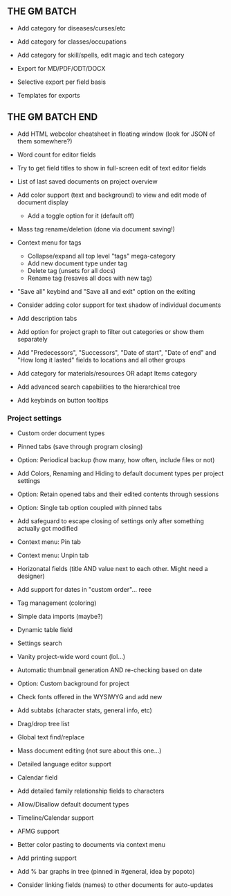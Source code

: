 ## THE GM BATCH

- Add category for diseases/curses/etc
- Add category for classes/occupations
- Add category for skill/spells, edit magic and tech category

- Export for MD/PDF/ODT/DOCX
- Selective export per field basis
- Templates for exports

## THE GM BATCH END  

- Add HTML webcolor cheatsheet in floating window (look for JSON of them somewhere?)
- Word count for editor fields
- Try to get field titles to show in full-screen edit of text editor fields
- List of last saved documents on project overview

- Add color support (text and background) to view and edit mode of document display
  - Add a toggle option for it (default off)

- Mass tag rename/deletion (done via document saving!)
- Context menu for tags
  - Collapse/expand all top level "tags" mega-category
  - Add new document type under tag
  - Delete tag (unsets for all docs)
  - Rename tag (resaves all docs with new tag)
- "Save all" keybind and "Save all and exit" option on the exiting

- Consider adding color support for text shadow of individual documents
- Add description tabs
- Add option for project graph to filter out categories or show them separately

- Add "Predecessors", "Successors", "Date of start", "Date of end" and "How long it lasted" fields to locations and all other groups

- Add category for materials/resources OR adapt Items category

- Add advanced search capabilities to the hierarchical tree
- Add keybinds on button tooltips

### Project settings

- Custom order document types
- Pinned tabs (save through program closing)
- Option: Periodical backup (how many, how often, include files or not)
- Add Colors, Renaming and Hiding to default document types per project settings
- Option: Retain opened tabs and their edited contents through sessions
- Option: Single tab option coupled with pinned tabs
- Add safeguard to escape closing of settings only after something actually got modified
- Context menu: Pin tab
- Context menu: Unpin tab

- Horizonatal fields (title AND value next to each other. Might need a designer)
- Add support for dates in "custom order"... reee
- Tag management (coloring)

- Simple data imports (maybe?)
- Dynamic table field
- Settings search

- Vanity project-wide word count (lol...)

- Automatic thumbnail generation AND re-checking based on date

- Option: Custom background for project
- Check fonts offered in the WYSIWYG and add new
- Add subtabs (character stats, general info, etc)
- Drag/drop tree list
- Global text find/replace
- Mass document editing (not sure about this one...)

- Detailed language editor support
- Calendar field
- Add detailed family relationship fields to characters
- Allow/Disallow default document types
- Timeline/Calendar support
- AFMG support
- Better color pasting to documents via context menu
- Add printing support
- Add % bar graphs in tree (pinned in #general, idea by popoto)
- Consider linking fields (names) to other documents for auto-updates
